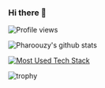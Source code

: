 ### Hi there 👋

<!--
**Pharoouzy/pharoouzy** is a ✨ _special_ ✨ repository because its `README.md` (this file) appears on your GitHub profile.

Here are some ideas to get you started:

- 🔭 I’m currently working on ...
- 🌱 I’m currently learning ...
- 👯 I’m looking to collaborate on ...
- 🤔 I’m looking for help with ...
- 💬 Ask me about ...
- 📫 How to reach me: ...
- 😄 Pronouns: ...
- ⚡ Fun fact: ...
-->

![Profile views](https://gpvc.arturio.dev/Pharoouzy)

![Pharoouzy's github stats](https://github-readme-stats.vercel.app/api?username=Pharoouzy&count_private=true&show_icons=true&theme=dracula&hide_rank=false&include_all_commits=true)
 
 [![Most Used Tech Stack](https://github-readme-stats.vercel.app/api/top-langs/?username=Pharoouzy&langs_count=10&hide_progress=true)](https://github.com/anuraghazra/github-readme-stats)
 
 ![trophy](https://github-profile-trophy.vercel.app/?username=Pharoouzy)
